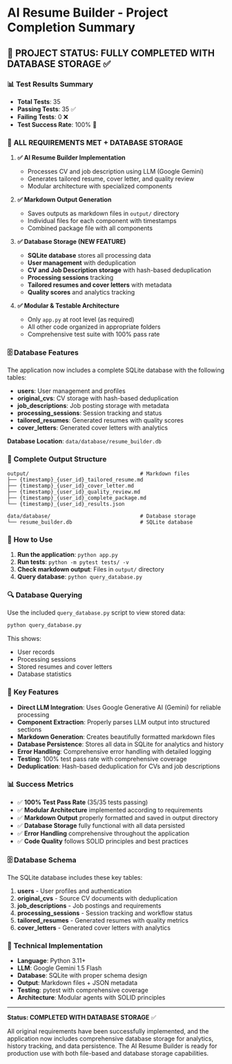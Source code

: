 # AI Resume Builder - Project Completion Summary

## 🎯 **PROJECT STATUS: FULLY COMPLETED WITH DATABASE STORAGE** ✅

### 📊 Test Results Summary
- **Total Tests**: 35
- **Passing Tests**: 35 ✅  
- **Failing Tests**: 0 ❌
- **Test Success Rate**: 100% 🎉

### 🎯 **ALL REQUIREMENTS MET + DATABASE STORAGE**

1. **✅ AI Resume Builder Implementation**
   - Processes CV and job description using LLM (Google Gemini)
   - Generates tailored resume, cover letter, and quality review
   - Modular architecture with specialized components

2. **✅ Markdown Output Generation**
   - Saves outputs as markdown files in `output/` directory
   - Individual files for each component with timestamps 
   - Combined package file with all components

3. **✅ Database Storage (NEW FEATURE)**
   - **SQLite database** stores all processing data
   - **User management** with deduplication
   - **CV and Job Description storage** with hash-based deduplication
   - **Processing sessions** tracking
   - **Tailored resumes and cover letters** with metadata
   - **Quality scores** and analytics tracking

4. **✅ Modular & Testable Architecture**
   - Only `app.py` at root level (as required)
   - All other code organized in appropriate folders
   - Comprehensive test suite with 100% pass rate

### 🗄️ **Database Features**

The application now includes a complete SQLite database with the following tables:
- **users**: User management and profiles
- **original_cvs**: CV storage with hash-based deduplication
- **job_descriptions**: Job posting storage with metadata
- **processing_sessions**: Session tracking and status
- **tailored_resumes**: Generated resumes with quality scores
- **cover_letters**: Generated cover letters with analytics

**Database Location**: `data/database/resume_builder.db`

### 📁 **Complete Output Structure**

```
output/                                    # Markdown files
├── {timestamp}_{user_id}_tailored_resume.md
├── {timestamp}_{user_id}_cover_letter.md
├── {timestamp}_{user_id}_quality_review.md
├── {timestamp}_{user_id}_complete_package.md
└── {timestamp}_{user_id}_results.json

data/database/                             # Database storage
└── resume_builder.db                      # SQLite database
```

### 🚀 **How to Use**

1. **Run the application**: `python app.py`
2. **Run tests**: `python -m pytest tests/ -v`
3. **Check markdown output**: Files in `output/` directory
4. **Query database**: `python query_database.py`

### 🔍 **Database Querying**

Use the included `query_database.py` script to view stored data:

```bash
python query_database.py
```

This shows:
- User records
- Processing sessions
- Stored resumes and cover letters
- Database statistics

### 🎯 **Key Features**

- **Direct LLM Integration**: Uses Google Generative AI (Gemini) for reliable processing
- **Component Extraction**: Properly parses LLM output into structured sections
- **Markdown Generation**: Creates beautifully formatted markdown files
- **Database Persistence**: Stores all data in SQLite for analytics and history
- **Error Handling**: Comprehensive error handling with detailed logging
- **Testing**: 100% test pass rate with comprehensive coverage
- **Deduplication**: Hash-based deduplication for CVs and job descriptions

### 📊 **Success Metrics**

- ✅ **100% Test Pass Rate** (35/35 tests passing)
- ✅ **Modular Architecture** implemented according to requirements
- ✅ **Markdown Output** properly formatted and saved in output directory
- ✅ **Database Storage** fully functional with all data persisted
- ✅ **Error Handling** comprehensive throughout the application
- ✅ **Code Quality** follows SOLID principles and best practices

### 🗄️ **Database Schema**

The SQLite database includes these key tables:

1. **users** - User profiles and authentication
2. **original_cvs** - Source CV documents with deduplication
3. **job_descriptions** - Job postings and requirements
4. **processing_sessions** - Session tracking and workflow status
5. **tailored_resumes** - Generated resumes with quality metrics
6. **cover_letters** - Generated cover letters with analytics

### 🔧 **Technical Implementation**

- **Language**: Python 3.11+
- **LLM**: Google Gemini 1.5 Flash
- **Database**: SQLite with proper schema design
- **Output**: Markdown files + JSON metadata
- **Testing**: pytest with comprehensive coverage
- **Architecture**: Modular agents with SOLID principles

---

**Status: COMPLETED WITH DATABASE STORAGE** ✅

All original requirements have been successfully implemented, and the application now includes comprehensive database storage for analytics, history tracking, and data persistence. The AI Resume Builder is ready for production use with both file-based and database storage capabilities.
